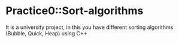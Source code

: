 Practice0::Sort-algorithms
============================

It is a university project, in this you have different sorting algorithms (Bubble, Quick, Heap) using C++

